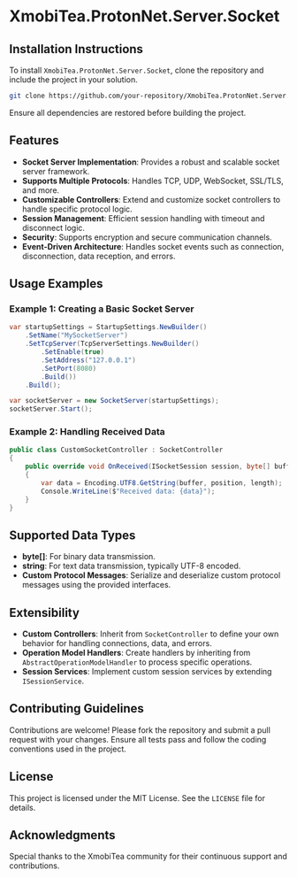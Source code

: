 
# XmobiTea.ProtonNet.Server.Socket

## Installation Instructions
To install `XmobiTea.ProtonNet.Server.Socket`, clone the repository and include the project in your solution.

```bash
git clone https://github.com/your-repository/XmobiTea.ProtonNet.Server.Socket.git
```

Ensure all dependencies are restored before building the project.

## Features
- **Socket Server Implementation**: Provides a robust and scalable socket server framework.
- **Supports Multiple Protocols**: Handles TCP, UDP, WebSocket, SSL/TLS, and more.
- **Customizable Controllers**: Extend and customize socket controllers to handle specific protocol logic.
- **Session Management**: Efficient session handling with timeout and disconnect logic.
- **Security**: Supports encryption and secure communication channels.
- **Event-Driven Architecture**: Handles socket events such as connection, disconnection, data reception, and errors.

## Usage Examples
### Example 1: Creating a Basic Socket Server
```csharp
var startupSettings = StartupSettings.NewBuilder()
    .SetName("MySocketServer")
    .SetTcpServer(TcpServerSettings.NewBuilder()
        .SetEnable(true)
        .SetAddress("127.0.0.1")
        .SetPort(8080)
        .Build())
    .Build();

var socketServer = new SocketServer(startupSettings);
socketServer.Start();
```

### Example 2: Handling Received Data
```csharp
public class CustomSocketController : SocketController
{
    public override void OnReceived(ISocketSession session, byte[] buffer, int position, int length)
    {
        var data = Encoding.UTF8.GetString(buffer, position, length);
        Console.WriteLine($"Received data: {data}");
    }
}
```

## Supported Data Types
- **byte[]**: For binary data transmission.
- **string**: For text data transmission, typically UTF-8 encoded.
- **Custom Protocol Messages**: Serialize and deserialize custom protocol messages using the provided interfaces.

## Extensibility
- **Custom Controllers**: Inherit from `SocketController` to define your own behavior for handling connections, data, and errors.
- **Operation Model Handlers**: Create handlers by inheriting from `AbstractOperationModelHandler` to process specific operations.
- **Session Services**: Implement custom session services by extending `ISessionService`.

## Contributing Guidelines
Contributions are welcome! Please fork the repository and submit a pull request with your changes. Ensure all tests pass and follow the coding conventions used in the project.

## License
This project is licensed under the MIT License. See the `LICENSE` file for details.

## Acknowledgments
Special thanks to the XmobiTea community for their continuous support and contributions.
